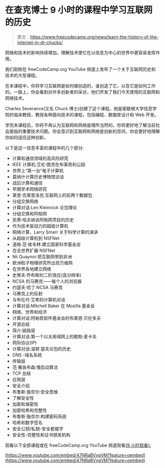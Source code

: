 # 在查克博士 9 小时的课程中学习互联网的历史

> 原文：<https://www.freecodecamp.org/news/learn-the-history-of-the-internet-in-dr-chucks/>

网络和技术的影响持续增加。理解技术使它在以信息为中心的世界中更容易发挥作用。

我们刚刚在 freeCodeCamp.org YouTube 频道上发布了一个关于互联网历史和技术的大型课程。

在本课程中，你将学习互联网是如何被创造的，谁创造了它，以及它是如何工作的。一路上，你会看到对许多创新者的采访，他们开发了我们今天使用的互联网和网络技术。

Charles Severance(又名 Chuck 博士)创建了这个课程。他是密歇根大学信息学院的临床教授，教授各种面向技术的课程，包括编程、数据库设计和 Web 开发。

学完本课程后，你将不再认为互联网和网络是理所当然的。你将更好地了解当前社会面临的重要技术问题。你会意识到互联网和网络是创新的空间，你会更好地理解你如何适应这种创新。

以下是这一信息丰富的课程中的几个部分:

*   计算和通信领域的高风险研究
*   IEEE 计算机:艾伦·图灵在布莱奇利公园
*   世界上“第一台”电子计算机
*   莫纳什计算历史博物馆访谈
*   战后计算和通信
*   早期学术网络研究
*   莱恩·克莱恩洛克:互联网上的前两个数据包
*   分组交换网络
*   计算对话:Len Kleinrock 论包理论
*   分组交换和阿帕网
*   凯蒂·哈夫纳谈阿帕网项目的历史
*   作为技术驱动力的超级计算机
*   网络计算，Larry Smarr 关于科学计算的演讲
*   从超级计算机到 NSFNet
*   道格·范·侯韦林:建立国家科学基金会
*   在全世界扩展 NSFNet
*   Nii Quaynor:把互联网带到非洲
*   欧洲粒子物理研究所出现万维网
*   在世界各地建立网络
*   史蒂夫·乔布斯的二阶效应(高分辨率)
*   NCSA 的马赛克——每个人的浏览器
*   约瑟夫·哈丁:NCSA 马赛克
*   马赛克上的反射
*   与布伦丹·艾希的计算机对话
*   计算对话:Mitchell Baker 在 Mozilla 基金会
*   网络、世界和经济
*   计算对话:阿帕奇软件基金会的布莱恩·贝伦多夫
*   开源总结
*   简介:链路层
*   计算对话:第一个以太局域网上的鲍勃·麦卡夫
*   网际协议(IP)
*   计算对话:温顿·瑟夫论包的历史
*   DNS -域名系统
*   传输层
*   范·雅各布森:慢启动算法
*   TCP 总结
*   应用层
*   安全介绍
*   布鲁斯·施奈尔:安全思维
*   了解安全性
*   加密和保密性
*   加密哈希和完整性
*   布鲁斯·施奈尔:构建密码系统
*   哈希和数字签名
*   安全公钥/私钥-安全套接字
*   安全性-完整性和证书颁发机构

观看以下全部课程或在 freeCodeCamp.org YouTube 频道观看[(9 小时观看):](https://www.youtube.com/watch?v=47NRaBVxgVM)

[https://www.youtube.com/embed/47NRaBVxgVM?feature=oembed](https://www.youtube.com/embed/47NRaBVxgVM?feature=oembed)